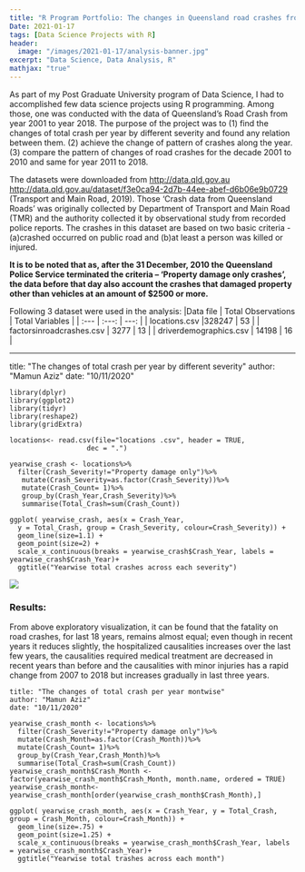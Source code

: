 ```yaml
---
title: "R Program Portfolio: The changes in Queensland road crashes from year 2001 to 2018 and the intensities of the relations for some major factors with road crashes during that time"
Date: 2021-01-17
tags: [Data Science Projects with R]
header:
  image: "/images/2021-01-17/analysis-banner.jpg"
excerpt: "Data Science, Data Analysis, R"
mathjax: "true"
---
```


As part of my Post Graduate University program of Data Science, I had to accomplished few data science projects using R programming.  Among those, one was   conducted with the data of Queensland’s Road Crash from year 2001 to year 2018. 
The purpose of the project was to 
(1) find the changes of total crash per year by different severity and found any relation between them. 
(2) achieve the change of pattern of crashes along the year. 
(3) compare the pattern of changes of road crashes for the decade 2001 to 2010 and same for year 2011 to 2018. 

The datasets were downloaded from http://data.qld.gov.au http://data.qld.gov.au/dataset/f3e0ca94-2d7b-44ee-abef-d6b06e9b0729 (Transport and Main Road, 2019).
Those ‘Crash data from Queensland Roads’ was originally collected by Department of Transport and Main Road (TMR) and the authority collected it by observational study from recorded police reports. The crashes in this dataset are based on two basic criteria -(a)crashed occurred on public road and (b)at least a person was killed or injured.

**It is to be noted that as, after the 31 December, 2010 the Queensland Police Service terminated the criteria – ‘Property damage only crashes’, the data before that day also account the crashes that damaged property other than vehicles at an amount of $2500 or more.**

Following 3 dataset were used in the analysis:
|Data file                      | Total Observations | Total Variables |
| :---                          |  :---:  |  ---: |
| locations.csv                 |328247   | 53    |
| factorsinroadcrashes.csv      | 3277    | 13    |
| driverdemographics.csv        | 14198   | 16    |


---
title: "The changes of total crash per year by different severity"
author: "Mamun Aziz"
date: "10/11/2020"

```{r}
library(dplyr)
library(ggplot2)
library(tidyr)
library(reshape2)
library(gridExtra)
```
```{r}
locations<- read.csv(file="locations .csv", header = TRUE, 
                   dec = ".") 
```
```{r}
yearwise_crash <- locations%>%
  filter(Crash_Severity!="Property damage only")%>% 
   mutate(Crash_Severity=as.factor(Crash_Severity))%>%  
   mutate(Crash_Count= 1)%>%
   group_by(Crash_Year,Crash_Severity)%>%      
   summarise(Total_Crash=sum(Crash_Count))

ggplot( yearwise_crash, aes(x = Crash_Year, 
  y = Total_Crash, group = Crash_Severity, colour=Crash_Severity)) + 
  geom_line(size=1.1) +
  geom_point(size=2) +
  scale_x_continuous(breaks = yearwise_crash$Crash_Year, labels = yearwise_crash$Crash_Year)+
  ggtitle("Yearwise total crashes across each severity")
```

![](/images/2021-01-17/R1_01.jpg)

### Results:
From above exploratory visualization, it can be found that the fatality on road crashes, for last 18 years, remains almost equal; even though in recent years it reduces slightly, the hospitalized causalities increases over the last few years, the causalities required medical treatment are decreased in recent years than before and the causalities with minor injuries has a rapid change from 2007 to 2018  but  increases gradually in last three years. 

```{r}
title: "The changes of total crash per year montwise"
author: "Mamun Aziz"
date: "10/11/2020"
```
```{r}
yearwise_crash_month <- locations%>%
  filter(Crash_Severity!="Property damage only")%>% 
  mutate(Crash_Month=as.factor(Crash_Month))%>%     
  mutate(Crash_Count= 1)%>%
  group_by(Crash_Year,Crash_Month)%>%      
  summarise(Total_Crash=sum(Crash_Count)) 
yearwise_crash_month$Crash_Month <- factor(yearwise_crash_month$Crash_Month, month.name, ordered = TRUE)
yearwise_crash_month<- yearwise_crash_month[order(yearwise_crash_month$Crash_Month),]

ggplot( yearwise_crash_month, aes(x = Crash_Year, y = Total_Crash, group = Crash_Month, colour=Crash_Month)) + 
  geom_line(size=.75) +
  geom_point(size=1.25) +
  scale_x_continuous(breaks = yearwise_crash_month$Crash_Year, labels = yearwise_crash_month$Crash_Year)+
  ggtitle("Yearwise total trashes across each month")
```

